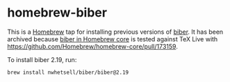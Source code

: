 # homebrew-biber

This is a [Homebrew](https://brew.sh) tap for installing previous versions of [biber](https://sourceforge.net/projects/biblatex-biber/). It has been archived because [biber in Homebrew core](https://github.com/Homebrew/homebrew-core/blob/HEAD/Formula/b/biber.rb) is tested against TeX Live with https://github.com/Homebrew/homebrew-core/pull/173159.

To install biber 2.19, run:

```sh
brew install nwhetsell/biber/biber@2.19
```
